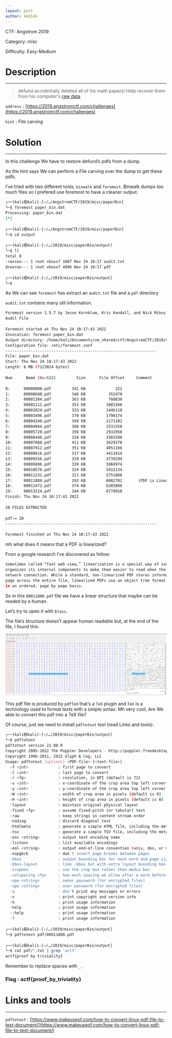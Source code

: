 ```yaml
---
layout: post
author: k0d14k
---
```


CTF: Angstrom 2019

Category: misc

Difficulty: Easy-Medium

# Description

---

> defund accidentally deleted all of his math papers! Help recover them from his computer's [raw data](https://files.actf.co/ac4e8f7e16fb244613ffe42741046f98839e477e7a511d583dcc1bb291486029/paper_bin.dat).
> 

`address` : [https://2019.angstromctf.com/challenges](https://2019.angstromctf.com/challenges)

`hint` : File carving

# Solution

---

In this challenge We have to restore defund’s pdfs from a dump.

As the hint says We can perform a File carving over the dump to get these pdfs.

I’ve tried with two different tools, `binwalk` and `foremost`. Binwalk dumps too much files so I prefered use foremost to have a cleaner output.

```bash
┌──(kali㉿kali)-[~/…/AngstromCTF/2019/misc/paperBin]
└─$ foremost paper_bin.dat
Processing: paper_bin.dat
|*|
                                                                                                                                                                                                                                              
┌──(kali㉿kali)-[~/…/AngstromCTF/2019/misc/paperBin]
└─$ cd output  
                                                                                                                                                                                                                                              
┌──(kali㉿kali)-[~/…/2019/misc/paperBin/output]
└─$ ll
total 8
-rwxrwx--- 1 root vboxsf 1607 Nov 24 10:17 audit.txt
drwxrwx--- 1 root vboxsf 4096 Nov 24 10:17 pdf
                                                                                                                                                                                                                                              
┌──(kali㉿kali)-[~/…/2019/misc/paperBin/output]
└─$
```

As We can see `foremost` has extract an `audit.txt` file and a `pdf` directory

`audit.txt` contains many util information.

```bash
Foremost version 1.5.7 by Jesse Kornblum, Kris Kendall, and Nick Mikus
Audit File

Foremost started at Thu Nov 24 10:17:43 2022
Invocation: foremost paper_bin.dat 
Output directory: /home/kali/Documents/vm_shared/ctf/AngstromCTF/2019/misc/paperBin/output
Configuration file: /etc/foremost.conf
------------------------------------------------------------------
File: paper_bin.dat
Start: Thu Nov 24 10:17:43 2022
Length: 6 MB (7123824 bytes)
 
Num      Name (bs=512)         Size      File Offset     Comment 

0:      00000000.pdf         341 KB             222      
1:      00000688.pdf         346 KB          352478      
2:      00001384.pdf         363 KB          708830      
3:      00002112.pdf         353 KB         1081566      
4:      00002824.pdf         333 KB         1446110      
5:      00003496.pdf         370 KB         1790174      
6:      00004240.pdf         349 KB         2171102      
7:      00004944.pdf         388 KB         2531550      
8:      00005728.pdf         356 KB         2932958      
9:      00006448.pdf         318 KB         3301598      
10:     00007088.pdf         411 KB         3629278      
11:     00007912.pdf         351 KB         4051166      
12:     00008616.pdf         317 KB         4411614      
13:     00009256.pdf         319 KB         4739294      
14:     00009896.pdf         339 KB         5066974      
15:     00010576.pdf         324 KB         5415134      
16:     00011232.pdf         321 KB         5751006      
17:     00011880.pdf         293 KB         6082782       (PDF is Linearized)
18:     00012472.pdf         374 KB         6385886      
19:     00013224.pdf         344 KB         6770910      
Finish: Thu Nov 24 10:17:43 2022

20 FILES EXTRACTED

pdf:= 20
------------------------------------------------------------------

Foremost finished at Thu Nov 24 10:17:43 2022
```

mh what does it means that a PDF is linearized?

From a google research I’ve discovered as follow:

```bash
Sometimes called “fast web view,” linearization is a special way of saving a PDF file that 
organizes its internal components to make them easier to read when the file is streamed over a 
network connection. While a standard, non-linearized PDF stores information associated with each 
page across the entire file, linearized PDFs use an object tree format to consolidate page elements
in an ordered, page by page basis.
```

So in this `00011880.pdf` file we have a linear structure that maybe can be readed by a human.

Let’s try to open it with `bless`. 

The file’s structure doesn’t appear human readable but, at the end of the file, I found this:

![Screenshot from 2022-11-24 10-24-04.png](Paper%20bin%2052e58a108fe94896bb83e25d8267c649/Screenshot_from_2022-11-24_10-24-04.png)

This pdf file is produced by `pdfTeX` that’s a `TeX` plugin and `TeX` is a technology used to format texts with a simple sintax. Mh very cool, Are We able to convert this pdf into a TeX file? 

Of course, just we need to install `pdftotext` tool (read Links and tools).

```bash
┌──(kali㉿kali)-[~/…/2019/misc/paperBin/output]
└─$ pdftotext 
pdftotext version 22.08.0
Copyright 2005-2022 The Poppler Developers - http://poppler.freedesktop.org
Copyright 1996-2011, 2022 Glyph & Cog, LLC
Usage: pdftotext [options] <PDF-file> [<text-file>]
  -f <int>             : first page to convert
  -l <int>             : last page to convert
  -r <fp>              : resolution, in DPI (default is 72)
  -x <int>             : x-coordinate of the crop area top left corner
  -y <int>             : y-coordinate of the crop area top left corner
  -W <int>             : width of crop area in pixels (default is 0)
  -H <int>             : height of crop area in pixels (default is 0)
  -layout              : maintain original physical layout
  -fixed <fp>          : assume fixed-pitch (or tabular) text
  -raw                 : keep strings in content stream order
  -nodiag              : discard diagonal text
  -htmlmeta            : generate a simple HTML file, including the meta information
  -tsv                 : generate a simple TSV file, including the meta information for bounding boxes
  -enc <string>        : output text encoding name
  -listenc             : list available encodings
  -eol <string>        : output end-of-line convention (unix, dos, or mac)
  -nopgbrk             : don't insert page breaks between pages
  -bbox                : output bounding box for each word and page size to html. Sets -htmlmeta
  -bbox-layout         : like -bbox but with extra layout bounding box data.  Sets -htmlmeta
  -cropbox             : use the crop box rather than media box
  -colspacing <fp>     : how much spacing we allow after a word before considering adjacent text to be a new column, as a fraction of the font size (default is 0.7, old releases had a 0.3 default)
  -opw <string>        : owner password (for encrypted files)
  -upw <string>        : user password (for encrypted files)
  -q                   : don't print any messages or errors
  -v                   : print copyright and version info
  -h                   : print usage information
  -help                : print usage information
  --help               : print usage information
  -?                   : print usage information
                                                                                                                                                                                                                                              
┌──(kali㉿kali)-[~/…/2019/misc/paperBin/output]
└─$ pdftotext pdf/00011880.pdf 
                                                                                                                                                                                                                                              
┌──(kali㉿kali)-[~/…/2019/misc/paperBin/output]
└─$ cat pdf/*.txt | grep 'actf'
actf{proof by triviality}
```

Remember to replace spaces with `_`.

### Flag : actf{proof_by_triviality}

# Links and tools

---

`pdftotext` : [https://www.makeuseof.com/how-to-convert-linux-pdf-file-to-text-document/](https://www.makeuseof.com/how-to-convert-linux-pdf-file-to-text-document/)